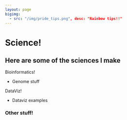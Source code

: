 ```yaml
---
layout: page
bigimg: 
  - src: "/img/pride_tips.png", desc: "Rainbow tips!!"
---
```

# Science!
## Here are some of the sciences I make

Bioinformatics!

- Genome stuff

DataViz!

- Dataviz examples

### Other stuff!

